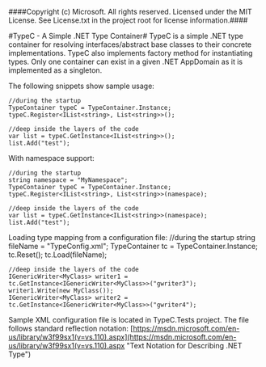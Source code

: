 ####Copyright (c) Microsoft.  All rights reserved.  Licensed under the MIT License.  See License.txt in the project root for license information.####

#TypeC - A Simple .NET Type Container#
TypeC is a simple .NET type container for resolving interfaces/abstract base classes to their concrete implementations. TypeC also implements factory method for instantiating types. Only one container can exist in a given .NET AppDomain as it is implemented as a singleton. 

The following snippets show sample usage:

    //during the startup 
	TypeContainer typeC = TypeContainer.Instance;
	typeC.Register<IList<string>, List<string>>();
	
	//deep inside the layers of the code
	var list = typeC.GetInstance<IList<string>>();
	list.Add("test");

With namespace support:
	
	//during the startup 
	string namespace = "MyNamespace"; 
	TypeContainer typeC = TypeContainer.Instance;
	typeC.Register<IList<string>, List<string>>(namespace);

	//deep inside the layers of the code
	var list = typeC.GetInstance<IList<string>>(namespace);
	list.Add("test"); 

Loading type mapping from a configuration file:
	//during the startup
	string fileName = "TypeConfig.xml";
	TypeContainer tc = TypeContainer.Instance;
	tc.Reset();
	tc.Load(fileName);
	
	//deep inside the layers of the code
	IGenericWriter<MyClass> writer1 = tc.GetInstance<IGenericWriter<MyClass>>("gwriter3");
	writer1.Write(new MyClass());
	IGenericWriter<MyClass> writer2 = tc.GetInstance<IGenericWriter<MyClass>>("gwriter4");

Sample XML configuration file is located in TypeC.Tests project. The file follows standard reflection notation: 
[https://msdn.microsoft.com/en-us/library/w3f99sx1(v=vs.110).aspx](https://msdn.microsoft.com/en-us/library/w3f99sx1(v=vs.110).aspx "Text Notation for Describing .NET Type")


